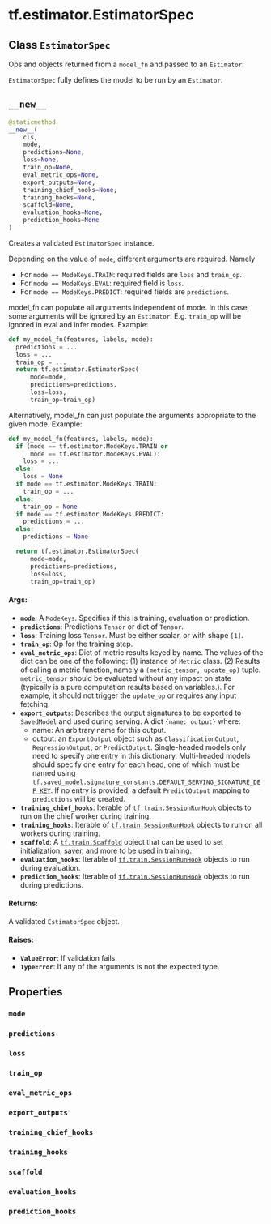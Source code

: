 <div itemscope itemtype="http://developers.google.com/ReferenceObject">
<meta itemprop="name" content="tf.estimator.EstimatorSpec" />
<meta itemprop="path" content="Stable" />
<meta itemprop="property" content="mode"/>
<meta itemprop="property" content="predictions"/>
<meta itemprop="property" content="loss"/>
<meta itemprop="property" content="train_op"/>
<meta itemprop="property" content="eval_metric_ops"/>
<meta itemprop="property" content="export_outputs"/>
<meta itemprop="property" content="training_chief_hooks"/>
<meta itemprop="property" content="training_hooks"/>
<meta itemprop="property" content="scaffold"/>
<meta itemprop="property" content="evaluation_hooks"/>
<meta itemprop="property" content="prediction_hooks"/>
<meta itemprop="property" content="__new__"/>
</div>

# tf.estimator.EstimatorSpec

## Class `EstimatorSpec`



Ops and objects returned from a `model_fn` and passed to an `Estimator`.

`EstimatorSpec` fully defines the model to be run by an `Estimator`.

<h2 id="__new__"><code>__new__</code></h2>

``` python
@staticmethod
__new__(
    cls,
    mode,
    predictions=None,
    loss=None,
    train_op=None,
    eval_metric_ops=None,
    export_outputs=None,
    training_chief_hooks=None,
    training_hooks=None,
    scaffold=None,
    evaluation_hooks=None,
    prediction_hooks=None
)
```

Creates a validated `EstimatorSpec` instance.

Depending on the value of `mode`, different arguments are required. Namely

* For `mode == ModeKeys.TRAIN`: required fields are `loss` and `train_op`.
* For `mode == ModeKeys.EVAL`: required field is `loss`.
* For `mode == ModeKeys.PREDICT`: required fields are `predictions`.

model_fn can populate all arguments independent of mode. In this case, some
arguments will be ignored by an `Estimator`. E.g. `train_op` will be
ignored in eval and infer modes. Example:

```python
def my_model_fn(features, labels, mode):
  predictions = ...
  loss = ...
  train_op = ...
  return tf.estimator.EstimatorSpec(
      mode=mode,
      predictions=predictions,
      loss=loss,
      train_op=train_op)
```

Alternatively, model_fn can just populate the arguments appropriate to the
given mode. Example:

```python
def my_model_fn(features, labels, mode):
  if (mode == tf.estimator.ModeKeys.TRAIN or
      mode == tf.estimator.ModeKeys.EVAL):
    loss = ...
  else:
    loss = None
  if mode == tf.estimator.ModeKeys.TRAIN:
    train_op = ...
  else:
    train_op = None
  if mode == tf.estimator.ModeKeys.PREDICT:
    predictions = ...
  else:
    predictions = None

  return tf.estimator.EstimatorSpec(
      mode=mode,
      predictions=predictions,
      loss=loss,
      train_op=train_op)
```

#### Args:

* <b>`mode`</b>: A `ModeKeys`. Specifies if this is training, evaluation or
    prediction.
* <b>`predictions`</b>: Predictions `Tensor` or dict of `Tensor`.
* <b>`loss`</b>: Training loss `Tensor`. Must be either scalar, or with shape `[1]`.
* <b>`train_op`</b>: Op for the training step.
* <b>`eval_metric_ops`</b>: Dict of metric results keyed by name.
    The values of the dict can be one of the following:
    (1) instance of `Metric` class.
    (2) Results of calling a metric function, namely a
    `(metric_tensor, update_op)` tuple. `metric_tensor` should be
    evaluated without any impact on state (typically is a pure computation
    results based on variables.). For example, it should not trigger the
    `update_op` or requires any input fetching.
* <b>`export_outputs`</b>: Describes the output signatures to be exported to
    `SavedModel` and used during serving.
    A dict `{name: output}` where:
    * name: An arbitrary name for this output.
    * output: an `ExportOutput` object such as `ClassificationOutput`,
        `RegressionOutput`, or `PredictOutput`.
    Single-headed models only need to specify one entry in this dictionary.
    Multi-headed models should specify one entry for each head, one of
    which must be named using
    <a href="../../tf/saved_model/signature_constants.md#DEFAULT_SERVING_SIGNATURE_DEF_KEY"><code>tf.saved_model.signature_constants.DEFAULT_SERVING_SIGNATURE_DEF_KEY</code></a>.
    If no entry is provided, a default `PredictOutput` mapping to
    `predictions` will be created.
* <b>`training_chief_hooks`</b>: Iterable of <a href="../../tf/train/SessionRunHook.md"><code>tf.train.SessionRunHook</code></a> objects to
    run on the chief worker during training.
* <b>`training_hooks`</b>: Iterable of <a href="../../tf/train/SessionRunHook.md"><code>tf.train.SessionRunHook</code></a> objects to run
    on all workers during training.
* <b>`scaffold`</b>: A <a href="../../tf/train/Scaffold.md"><code>tf.train.Scaffold</code></a> object that can be used to set
    initialization, saver, and more to be used in training.
* <b>`evaluation_hooks`</b>: Iterable of <a href="../../tf/train/SessionRunHook.md"><code>tf.train.SessionRunHook</code></a> objects to
    run during evaluation.
* <b>`prediction_hooks`</b>: Iterable of <a href="../../tf/train/SessionRunHook.md"><code>tf.train.SessionRunHook</code></a> objects to
    run during predictions.


#### Returns:

A validated `EstimatorSpec` object.


#### Raises:

* <b>`ValueError`</b>: If validation fails.
* <b>`TypeError`</b>: If any of the arguments is not the expected type.



## Properties

<h3 id="mode"><code>mode</code></h3>



<h3 id="predictions"><code>predictions</code></h3>



<h3 id="loss"><code>loss</code></h3>



<h3 id="train_op"><code>train_op</code></h3>



<h3 id="eval_metric_ops"><code>eval_metric_ops</code></h3>



<h3 id="export_outputs"><code>export_outputs</code></h3>



<h3 id="training_chief_hooks"><code>training_chief_hooks</code></h3>



<h3 id="training_hooks"><code>training_hooks</code></h3>



<h3 id="scaffold"><code>scaffold</code></h3>



<h3 id="evaluation_hooks"><code>evaluation_hooks</code></h3>



<h3 id="prediction_hooks"><code>prediction_hooks</code></h3>





